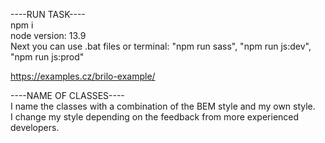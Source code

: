 ----RUN TASK----<br />
npm i <br />
node version: 13.9 <br />
Next you can use .bat files or terminal: "npm run sass", "npm run js:dev", "npm run js:prod" <br />

https://examples.cz/brilo-example/ <br />

----NAME OF CLASSES----<br />
I name the classes with a combination of the BEM style and my own style. <br /> I change my style depending on the feedback from more experienced developers.
